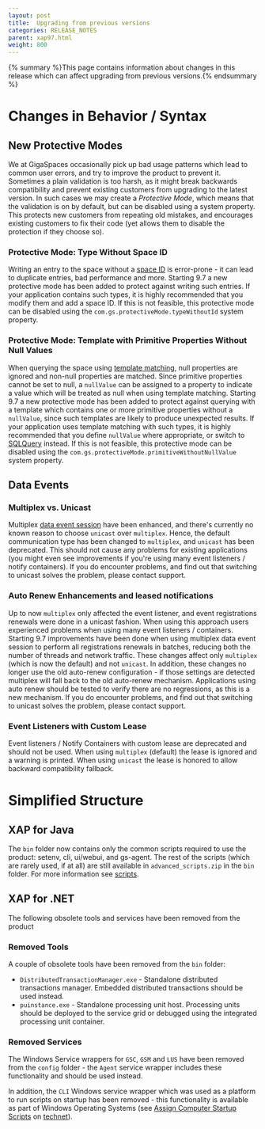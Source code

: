 ```yaml
---
layout: post
title:  Upgrading from previous versions
categories: RELEASE_NOTES
parent: xap97.html
weight: 800
---
```


{% summary %}This page contains information about changes in this release which can affect upgrading from previous versions.{% endsummary %}

# Changes in Behavior / Syntax 

## New Protective Modes

We at GigaSpaces occasionally pick up bad usage patterns which lead to common user errors, and try to improve the product to prevent it. Sometimes a plain validation is too harsh, as it might break backwards compatibility and prevent existing customers from upgrading to the latest version. In such cases we may create a *Protective Mode*, which means that the validation is on by default, but can be disabled using a system property. This protects new customers from repeating old mistakes, and encourages existing customers to fix their code (yet allows them to disable the protection if they choose so).

### Protective Mode: Type Without Space ID

Writing an entry to the space without a [space ID]({%latestjavaurl%}/id-queries.html) is error-prone - it can lead to duplicate entries, bad performance and more. Starting 9.7 a new protective mode has been added to protect against writing such entries. If your application contains such types, it is highly recommended that you modify them and add a space ID. If this is not feasible, this protective mode can be disabled using the `com.gs.protectiveMode.typeWithoutId` system property.

### Protective Mode: Template with Primitive Properties Without Null Values

When querying the space using [template matching]({%latestjavaurl%}/template-matching.html), null properties are ignored and non-null properties are matched. Since primitive properties cannot be set to null, a `nullValue` can be assigned to a property to indicate a value which will be treated as null when using template matching. Starting 9.7 a new protective mode has been added to protect against querying with a template which contains one or more primitive properties without a `nullValue`, since such templates are likely to produce unexpected results. If your application uses template matching with such types, it is highly recommended that you define `nullValue` where appropriate, or switch to [SQLQuery]({%latestjavaurl%}/sqlquery.html) instead. If this is not feasible, this protective mode can be disabled using the `com.gs.protectiveMode.primitiveWithoutNullValue` system property. 

## Data Events

### Multiplex vs. Unicast

Multiplex [data event session]({%latestjavaurl%}/session-based-messaging-api.html) have been enhanced, and there's currently no known reason to choose `unicast` over `multiplex`. Hence, the default communication type has been changed to `multiplex`, and `unicast` has been deprecated. This should not cause any problems for existing applications (you might even see improvements if you're using many event listeners / notify containers). If you do encounter problems, and find out that switching to unicast solves the problem, please contact support. 
 
### Auto Renew Enhancements and leased notifications

Up to now `multiplex` only affected the event listener, and event registrations renewals were done in a unicast fashion. When using this approach users experienced problems when using many event listeners / containers. Starting 9.7 improvements have been done when using multiplex data event session to perform all registrations renewals in batches, reducing both the number of threads and network traffic. These changes affect only `multiplex` (which is now the default) and not `unicast`. In addition, these changes no longer use the old auto-renew configuration - if those settings are detected multiplex will fall back to the old auto-renew mechanism. Applications using auto renew should be tested to verify there are no regressions, as this is a new mechanism. If you do encounter problems, and find out that switching to unicast solves the problem, please contact support. 

### Event Listeners with Custom Lease

Event listeners / Notify Containers with custom lease are deprecated and should not be used. When using `multiplex` (default) the lease is ignored and a warning is printed. When using `unicast` the lease is honored to allow backward compatibility fallback.   

# Simplified Structure

## XAP for Java

The `bin` folder now contains only the common scripts required to use the product: setenv, cli, ui/webui, and gs-agent. The rest of the scripts (which are rarely used, if at all) are still available in `advanced_scripts.zip` in the `bin` folder. For more information see [scripts]({%latestjavaurl%}/scripts.html). 

## XAP for .NET

The following obsolete tools and services have been removed from the product

### Removed Tools
A couple of obsolete tools have been removed from the `bin` folder: 

* `DistributedTransactionManager.exe` - Standalone distributed transactions manager. Embedded distributed transactions should be used instead. 
* `puinstance.exe` - Standalone processing unit host. Processing units should be deployed to the service grid or debugged using the integrated processing unit container.

### Removed Services

The Windows Service wrappers for `GSC`, `GSM` and `LUS` have been removed from the `config` folder - the `Agent` service wrapper includes these functionality and should be used instead.

In addition, the `CLI` Windows service wrapper which was used as a platform to run scripts on startup has been removed - this functionality is available as part of Windows Operating Systems (see [Assign Computer Startup Scripts](http://technet.microsoft.com/en-us/library/cc770556.aspx) on [technet](http://technet.microsoft.com)).
